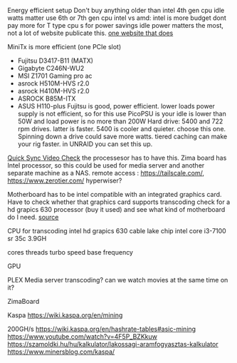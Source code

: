 Energy efficient setup
Don't buy anything older than intel 4th gen cpu 
idle watts matter
use 6th or 7th gen cpu
intel vs amd: intel is more budget
dont pay more for T type cpu s for power savings
idle power matters the most, not a lot of website publicate this.
[one website that does](https://www.hardwareluxx.de/)

MiniTx is more efficient (one PCIe slot)
- Fujitsu D3417-B11 (MATX)
- Gigabyte C246N-WU2
- MSI Z1701 Gaming pro ac
- asrock H510M-HVS r2.0
- asrock H410M-HVS r2.0
- ASROCK B85M-ITX
- ASUS H110-plus
Fujitsu is good, power efficient.
lower loads power supply is not efficient, so for this use PicoPSU is your idle is lower than 50W and load power is no more than 200W
Hard drive: 5400 and 722 rpm drives. latter is faster. 5400 is cooler and quieter. choose this one. Spinning down a drive could save more watts.
tiered caching can make your rig faster. in UNRAID  you can set this up.

[Quick Sync Video Check](https://ark.intel.com/content/www/us/en/ark/search/featurefilter.html?productType=873&0_QuickSyncVideo=True)
the processesor has to have this.
Zima board has Intel processor, so this could be used for media server and another separate machine as a NAS.
remote access : https://tailscale.com/,  https://www.zerotier.com/
hyperwiser?

Motherboard
has to be intel compatible with an integrated graphics card. Have to check whether that graphics card supports transcoding
check for a hd grapics 630 processor (buy it used) and see what kind of motherboard do I need.
[source](https://www.youtube.com/watch?v=uShvhV2ZZCA)

CPU
for transcoding intel hd grapics 630
cable lake chip
intel core i3-7100 sr 35c 3.9GH

cores
threads
turbo speed
base frequency

GPU

PLEX Media server
transcoding?
can we watch movies at the same time on it?

ZimaBoard

Kaspa
https://wiki.kaspa.org/en/mining

200GH/s
https://wiki.kaspa.org/en/hashrate-tables#asic-mining
https://www.youtube.com/watch?v=4F5P_BZKkuw
https://szamoldki.hu/hu/kalkulator/lakossagi-aramfogyasztas-kalkulator
https://www.minersblog.com/kaspa/
